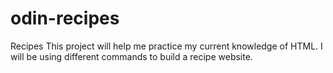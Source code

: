 # odin-recipes
Recipes
This project will help me practice my current knowledge of HTML. I will be using different commands to build a recipe website.